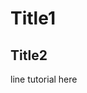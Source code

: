# Title1
## Title2

line tutorial here

<script>
console.log("can execute code on tutorials");
</script>

